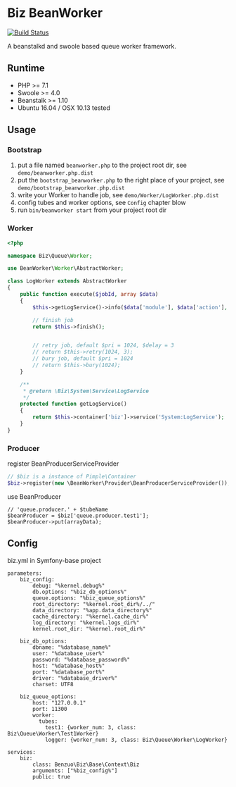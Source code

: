 Biz BeanWorker
=========

[![Build Status](https://travis-ci.org/benzuo-stock/biz-beanworker.svg?branch=master)](https://travis-ci.org/benzuo-stock/biz-beanworker)

A beanstalkd and swoole based queue worker framework.

## Runtime

 * PHP >= 7.1
 * Swoole >= 4.0
 * Beanstalk >= 1.10
 * Ubuntu 16.04 / OSX 10.13 tested

## Usage

### Bootstrap

 1. put a file named `beanworker.php` to the project root dir, see `demo/beanworker.php.dist`
 2. put the `bootstrap_beanworker.php` to the right place of your project, see `demo/bootstrap_beanworker.php.dist`
 3. write your Worker to handle job, see `demo/Worker/LogWorker.php.dist`
 4. config tubes and worker options, see `Config` chapter blow
 5. run `bin/beanworker start` from your project root dir

### Worker

```php
<?php

namespace Biz\Queue\Worker;

use BeanWorker\Worker\AbstractWorker;

class LogWorker extends AbstractWorker
{
    public function execute($jobId, array $data)
    {
        $this->getLogService()->info($data['module'], $data['action'], "Job#{$jobId} executed", $data['data']);

        // finish job
        return $this->finish();


        // retry job, default $pri = 1024, $delay = 3
        // return $this->retry(1024, 3);
        // bury job, default $pri = 1024
        // return $this->bury(1024);
    }

    /**
     * @return \Biz\System\Service\LogService
     */
    protected function getLogService()
    {
        return $this->container['biz']->service('System:LogService');
    }
}

```

### Producer

register BeanProducerServiceProvider

```php
// $biz is a instance of Pimple\Container
$biz->register(new \BeanWorker\Provider\BeanProducerServiceProvider());
```

use BeanProducer

```
// 'queue.producer.' + $tubeName
$beanProducer = $biz['queue.producer.test1'];
$beanProducer->put(arrayData);
```

## Config

biz.yml in Symfony-base project
```
parameters:
    biz_config:
        debug: "%kernel.debug%"
        db.options: "%biz_db_options%"
        queue.options: "%biz_queue_options%"
        root_directory: "%kernel.root_dir%/../"
        data_directory: "%app.data_directory%"
        cache_directory: "%kernel.cache_dir%"
        log_directory: "%kernel.logs_dir%"
        kernel.root_dir: "%kernel.root_dir%"

    biz_db_options:
        dbname: "%database_name%"
        user: "%database_user%"
        password: "%database_password%"
        host: "%database_host%"
        port: "%database_port%"
        driver: "%database_driver%"
        charset: UTF8

    biz_queue_options:
        host: "127.0.0.1"
        port: 11300
        worker:
          tubes:
            test1: {worker_num: 3, class: Biz\Queue\Worker\Test1Worker}
            logger: {worker_num: 3, class: Biz\Queue\Worker\LogWorker}

services:
    biz:
        class: Benzuo\Biz\Base\Context\Biz
        arguments: ["%biz_config%"]
        public: true
```
